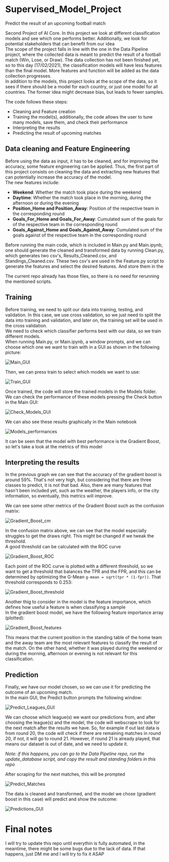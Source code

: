 # Supervised_Model_Project

Predict the result of an upcoming football match <br>

Second Project of AI Core. In this project we look at different classification models and see which one performs better. Additionally, we look for potential stakeholders that can benefit from our idea <br>
The scope of the project falls in line with the one in the Data Pipeline project, where the collected data is meant to predict the result of a football match (Win, Lose, or Draw). The data collection has not been finished yet, so to this day (17/02/2021), the classification models will have less features than the final model. More features and function will be added as the data collection progresses. <br>
In addition to the models, this project looks at the scope of the data, so it sees if there should be a model for each country, or just one model for all countries. The former idea might decrease bias, but leads to fewer samples. <br>

The code follows these steps:
- Cleaning and Feature creation
- Training the model(s), additionally, the code allows the user to tune many models, save them, and check their performance
- Interpreting the results
- Predicting the result of upcoming matches

## Data cleaning and Feature Engineering

Before using the data as input, it has to be cleaned, and for improving the accuracy, some feature engineering can be applied. Thus, the first part of this project consists on cleaning the data and extracting new features that can potentially increase the accuracy of the model. <br>
The new features include:

* **Weekend**: Whether the match took place during the weekend
* **Daytime**: Whether the match took place in the morning, during the afternoon or during the evening
* **Position_Home and Position_Away**: Position of the respective team in the corresponding round
* **Goals_For_Home and Goals_For_Away**: Cumulated sum of the goals for of the respective team in the corresponding round
* **Goals_Against_Home and Goals_Against_Away**: Cumulated sum of the goals against of the respective team in the corresponding round

Before running the main code, which is included in Main.py and Main.ipynb, one should generate the cleaned and transformed data by running Clean.py, which generates two csv's, Results_Cleaned.csv, and Standings_Cleaned.csv. These two csv's are used in the Feature.py script to generate the features and select the desired features. And store them in the <br>

The current repo already has those files, so there is no need for rerunning the mentioned scripts.

## Training

Before training, we need to split our data into training, testing, and validation. In this case, we use cross validation, so we just need to split the data into training and validation, and later on, the training set will be used in the cross validation.<br>
We need to check which classifier performs best with our data, so we train different models.<br>
When running Main.py, or Main.ipynb, a window prompts, and we can choose which one we want to train with in a GUI as shown in the following picture:

![Main_GUI](https://user-images.githubusercontent.com/58112372/117522855-d4427a80-afb5-11eb-8a0b-d6d33f9014d7.png)

Then, we can press train to select which models we want to use:

![Train_GUI](https://user-images.githubusercontent.com/58112372/117522839-bc6af680-afb5-11eb-8ffe-bc6578830d57.png)

Once trained, the code will store the trained models in the Models folder. We can check the performance of these models pressing the Check button in the Main GUI:

![Check_Models_GUI](https://user-images.githubusercontent.com/58112372/117522940-6185cf00-afb6-11eb-8fd3-1911a1b02fa9.png)

We can also see these results graphically in the Main notebook

![Models_performances](https://user-images.githubusercontent.com/58112372/117522949-6cd8fa80-afb6-11eb-9abe-74f567b80abe.png)

It can be seen that the model with best performance is the Gradient Boost, so let's take a look at the metrics of this model

## Interpreting the results

In the previous graph we can see that the accuracy of the gradient boost is around 59%. That's not very high, but considering that there are three classes to predict, it is not that bad. Also, there are many features that hasn't been included yet, such as the weather, the players info, or the city information, so eventually, this metrics will improve. <br>

We can see some other metrics of the Gradient Boost such as the confusion matrix:

![Gradient_Boost_cm](https://user-images.githubusercontent.com/58112372/117522955-76faf900-afb6-11eb-93d7-aeb100b71f9f.png)

In the confusion matrix above, we can see that the model especially struggles to get the draws right. This might be changed if we tweak the threshold.<br>
A good threshold can be calculated with the ROC curve

![Gradient_Boost_ROC](https://user-images.githubusercontent.com/58112372/117522958-7c584380-afb6-11eb-85be-e8d4d359afe4.png)

Each point of the ROC curve is plotted with a different threshold, so we want to get a threshold that balances the TPR and the FPR, and this can be determined by optimizing the G-Mean `g-mean = sqrt(tpr * (1-fpr))`. That threshold corresponds to 0.253:

![Gradient_Boost_threshold](https://user-images.githubusercontent.com/58112372/117522963-85491500-afb6-11eb-837e-086b05a0b45e.png)

Another thig to consider in the model is the feature importance, which defines how useful a feature is when classifying a sample<br>
In the gradient boost model, we have the following feature importance array (plotted):

![Gradient_Boost_features](https://user-images.githubusercontent.com/58112372/117522971-8b3ef600-afb6-11eb-934e-acece4023628.png)

This means that the current position in the standing table of the home team and the away team are the most relevant features to classify the result of the match. On the other hand, whether it was played during the weekend or during the morning, afternoon or evening is not relevant for this classification.

## Prediction

Finally, we have our model chosen, so we can use it for predicting the outcome of an upcoming match. <br>
In the main GUI, the Predict button prompts the following window:

![Predict_Leagues_GUI](https://user-images.githubusercontent.com/58112372/117522975-91cd6d80-afb6-11eb-849c-b1aa1ba34fe5.png)

We can choose which league(s) we want our predictions from, and after choosing the league(s) and the model, the code will webscrape to look for the next match after the results we have. So, for example if out last data is from round 20, the code will check if there are remaining matches in round 20, if not, it will go to round 21. However, if round 21 is already played, that means our dataset is out of date, and we need to update it.<br>

_Note: if this happens, you can go to the Data Pipeline repo, run the update_database script, and copy the result and standing folders in this repo_ <br>

After scraping for the next matches, this will be prompted

![Predict_Matches](https://user-images.githubusercontent.com/58112372/117522990-a01b8980-afb6-11eb-8256-c89c5912bc93.png)

The data is cleaned and transformed, and the model we chose (gradient boost in this case) will predict and show the outcome:

![Predictions_GUI](https://user-images.githubusercontent.com/58112372/117522998-a7db2e00-afb6-11eb-9c66-dc6ee88a2c97.png)

# Final notes

I will try to update this repo until everythin is fully automated, in the meantime, there might be some bugs due to the lack of data. If that happens, just DM me and I will try to fix it ASAP
